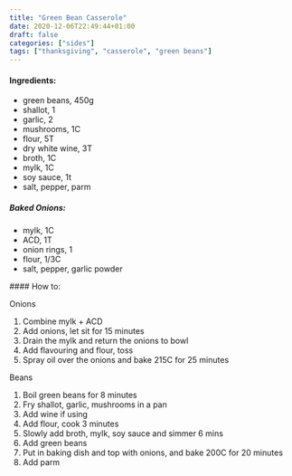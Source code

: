 ```yaml
---
title: "Green Bean Casserole"
date: 2020-12-06T22:49:44+01:00
draft: false
categories: ["sides"]
tags: ["thanksgiving", "casserole", "green beans"]
---
```


#### Ingredients:

* green beans, 450g
* shallot, 1
* garlic, 2
* mushrooms, 1C
* flour, 5T
* dry white wine, 3T 
* broth, 1C
* mylk, 1C
* soy sauce, 1t
* salt, pepper, parm

##### Baked Onions:

* mylk, 1C
* ACD, 1T
* onion rings, 1
* flour, 1/3C
* salt, pepper, garlic powder

#### How to:

Onions

1. Combine mylk + ACD
2. Add onions, let sit for 15 minutes
3. Drain the mylk and return the onions to bowl
4. Add flavouring and flour, toss
5. Spray oil over the onions and bake 215C for 25 minutes

Beans

1. Boil green beans for 8 minutes
2. Fry shallot, garlic, mushrooms in a pan
3. Add wine if using
4. Add flour, cook 3 minutes
5. Slowly add broth, mylk, soy sauce and simmer 6 mins
6. Add green beans
7. Put in baking dish and top with onions, and bake 200C for 20 minutes
9. Add parm
